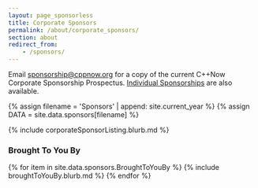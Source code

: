 ```yaml
---
layout: page_sponsorless
title: Corporate Sponsors
permalink: /about/corporate_sponsors/
section: about
redirect_from:
    - /sponsors/
---
```


Email [sponsorship@cppnow.org](mailto:sponsorship@cppnow.org) for a copy of the current C++Now Corporate Sponsorship Prospectus. [Individual Sponsorships](/about/individual_sponsors/) are also available.


{% assign filename = 'Sponsors' | append: site.current_year %}
{% assign DATA = site.data.sponsors[filename] %}

{% include corporateSponsorListing.blurb.md %}


### Brought To You By

{% for item in site.data.sponsors.BroughtToYouBy %}
{% include broughtToYouBy.blurb.md %}
{% endfor %}
